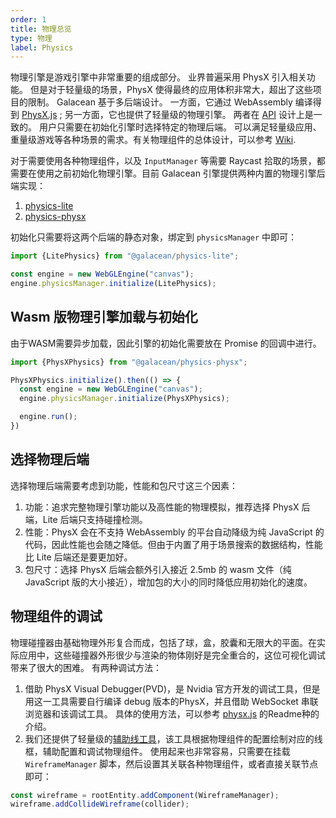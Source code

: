```yaml
---
order: 1
title: 物理总览 
type: 物理
label: Physics
---
```


物理引擎是游戏引擎中非常重要的组成部分。 业界普遍采用 PhysX 引入相关功能。 但是对于轻量级的场景，PhysX 使得最终的应用体积非常大，超出了这些项目的限制。 Galacean 基于多后端设计。 一方面，它通过 WebAssembly
编译得到 [PhysX.js](https://github.com/galacean/physX.js) ; 另一方面，它也提供了轻量级的物理引擎。
两者在 [API](https://github.com/galacean/engine/tree/main/packages/design/src/physics) 设计上是一致的。 用户只需要在初始化引擎时选择特定的物理后端。
可以满足轻量级应用、重量级游戏等各种场景的需求。有关物理组件的总体设计，可以参考 [Wiki](https://github.com/galacean/engine/wiki/Physical-system-design).

对于需要使用各种物理组件，以及 `InputManager` 等需要 Raycast 拾取的场景，都需要在使用之前初始化物理引擎。目前 Galacean 引擎提供两种内置的物理引擎后端实现：

1. [physics-lite](https://github.com/galacean/engine/tree/main/packages/physics-lite)
2. [physics-physx](https://github.com/galacean/engine/tree/main/packages/physics-physx)

初始化只需要将这两个后端的静态对象，绑定到 `physicsManager` 中即可：

```typescript
import {LitePhysics} from "@galacean/physics-lite";

const engine = new WebGLEngine("canvas");
engine.physicsManager.initialize(LitePhysics);
```

## Wasm 版物理引擎加载与初始化

由于WASM需要异步加载，因此引擎的初始化需要放在 Promise 的回调中进行。

```typescript
import {PhysXPhysics} from "@galacean/physics-physx";

PhysXPhysics.initialize().then(() => {
  const engine = new WebGLEngine("canvas");
  engine.physicsManager.initialize(PhysXPhysics);

  engine.run();
})
```

## 选择物理后端
选择物理后端需要考虑到功能，性能和包尺寸这三个因素：
1. 功能：追求完整物理引擎功能以及高性能的物理模拟，推荐选择 PhysX 后端，Lite 后端只支持碰撞检测。
2. 性能：PhysX 会在不支持 WebAssembly 的平台自动降级为纯 JavaScript 的代码，因此性能也会随之降低。但由于内置了用于场景搜索的数据结构，性能比 Lite 后端还是要更加好。
3. 包尺寸：选择 PhysX 后端会额外引入接近 2.5mb 的 wasm 文件（纯 JavaScript 版的大小接近），增加包的大小的同时降低应用初始化的速度。

## 物理组件的调试
物理碰撞器由基础物理外形复合而成，包括了球，盒，胶囊和无限大的平面。在实际应用中，这些碰撞器外形很少与渲染的物体刚好是完全重合的，这位可视化调试带来了很大的困难。
有两种调试方法：
1. 借助 PhysX Visual Debugger(PVD)，是 Nvidia 官方开发的调试工具，但是用这一工具需要自行编译 debug 版本的PhysX，并且借助 WebSocket 串联浏览器和该调试工具。
具体的使用方法，可以参考 [physx.js](https://github.com/galacean/physX.js) 的Readme种的介绍。
2. 我们还提供了轻量级的[辅助线工具](https://github.com/galacean/engine-toolkit/tree/main/packages/auxiliary-lines)，该工具根据物理组件的配置绘制对应的线框，辅助配置和调试物理组件。
使用起来也非常容易，只需要在挂载 `WireframeManager` 脚本，然后设置其关联各种物理组件，或者直接关联节点即可：
```typescript
const wireframe = rootEntity.addComponent(WireframeManager);
wireframe.addCollideWireframe(collider);
```
<playground src="physics-debug-draw.ts"></playground>
